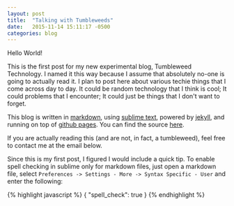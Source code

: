```yaml
---
layout: post
title:  "Talking with Tumbleweeds"
date:   2015-11-14 15:11:17 -0500
categories: blog
---
```

Hello World!

This is the first post for my new experimental blog, Tumbleweed Technology.  I named it this way because I assume that absolutely no-one is going to actually read it.  I plan to post here about various techie things that I come across day to day.  It could be random technology that I think is cool; It could problems that I encounter; It could just be things that I don't want to forget.

This blog is written in [markdown][markdown], using [sublime text][sublime], powered by [jekyll][jekyll], and running on top of [github pages][github_pages].  You can find the source [here][github_source].

If you are actually reading this (and are not, in fact, a tumbleweed), feel free to contact me at the email below.

Since this is my first post, I figured I would include a quick tip.  To enable spell checking in sublime only for markdown files, just open a markdown file, select ```Preferences -> Settings - More -> Syntax Specific - User``` and enter the following:

{% highlight javascript %}
{
    "spell_check": true
}
{% endhighlight %}

[markdown]: https://daringfireball.net/projects/markdown/
[sublime]: http://www.sublimetext.com/
[jekyll]: http://jekyllrb.com/
[github_pages]: https://pages.github.com/
[github_source]: https://github.com/jpschroeder/jpschroeder.github.io